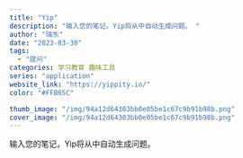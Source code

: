 ```yaml
---
title: "Yip"
description: "输入您的笔记，Yip将从中自动生成问题。 "
author: "瑞东"
date: "2023-03-30"
tags:
  - "提问"
categories: 学习教育 趣味工具
series: "application"
website_link: "https://yippity.io/"
color: "#FFB65C"

thumb_image: "/img/94a12d64303bb0e05be1c67c9b91b98b.png"
cover_image: "/img/94a12d64303bb0e05be1c67c9b91b98b.png"
---
```


输入您的笔记，Yip将从中自动生成问题。 